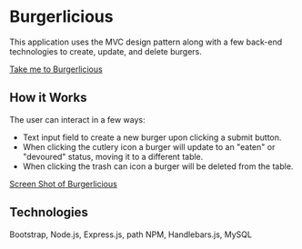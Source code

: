 # Burgerlicious

This application uses the MVC design pattern along with a few back-end technologies to create, update, and delete burgers.

[Take me to Burgerlicious](https://burgerlicious-fire.herokuapp.com/)

## How it Works

The user can interact in a few ways:
* Text input field to create a new burger upon clicking a submit button.
* When clicking the cutlery icon a burger will update to an "eaten" or "devoured" status, moving it to a different table.
* When clicking the trash can icon a burger will be deleted from the table.

[Screen Shot of Burgerlicious](./screen_shot.JPG)

## Technologies

Bootstrap, Node.js, Express.js, path NPM, Handlebars.js, MySQL
